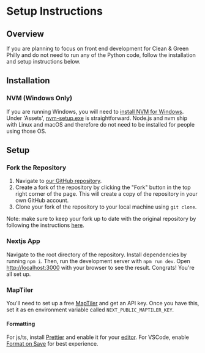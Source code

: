 # Setup Instructions

## Overview

If you are planning to focus on front end development for Clean & Green Philly and do not need to run any of the Python code, follow the installation and setup instructions below.

## Installation

### NVM (Windows Only)

If you are running Windows, you will need to [install NVM for Windows](https://github.com/coreybutler/nvm-windows/blob/master/README.md). Under 'Assets', [nvm-setup.exe](https://github.com/coreybutler/nvm-windows/releases) is straightforward. Node.js and nvm ship with Linux and macOS and therefore do not need to be installed for people using those OS.

## Setup

### Fork the Repository

1. Navigate to [our GitHub repository](https://github.com/CodeForPhilly/vacant-lots-proj).
2. Create a fork of the repository by clicking the "Fork" button in the top right corner of the page. This will create a copy of the repository in your own GitHub account.
3. Clone your fork of the repository to your local machine using `git clone`.

Note: make sure to keep your fork up to date with the original repository by following the instructions [here](https://docs.github.com/en/get-started/quickstart/fork-a-repo#keep-your-fork-synced).

### Nextjs App

Navigate to the root directory of the repository. Install dependencies by running `npm i`. Then, run the development server with `npm run dev`. Open [http://localhost:3000](http://localhost:3000) with your browser to see the result. Congrats! You're all set up.

### MapTiler

You'll need to set up a free [MapTiler](https://www.maptiler.com/) and get an API key. Once you have this, set it as en environment variable called `NEXT_PUBLIC_MAPTILER_KEY`.

#### Formatting

For js/ts, install [Prettier](https://prettier.io/) and enable it for your [editor](https://prettier.io/docs/en/editors.html). For VSCode, enable [Format on Save](https://www.robinwieruch.de/how-to-use-prettier-vscode/) for best experience.
